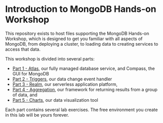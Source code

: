 # Introduction to MongoDB Hands-on Workshop

This repository exists to host files supporting the MongoDB Hands-on Workshop, which is designed to get you familiar with all aspects of MongoDB, from deploying a cluster, to loading data to creating services to access that data. 

This workshop is divided into several parts:
* [Part 1 - Atlas](http://bit.ly/MongoWorkshopAtlas), our fully managed database service, and Compass, the GUI for MongoDB
* [Part 2 - Triggers](http://bit.ly/MongoWorkshopTriggers), our data change event handler
* [Part 3 - Realm](http://bit.ly/MongoWorkshopStitch), our serverless application platform, 
* [Part 4 - Aggregation](http://bit.ly/MongoWorkshopAgg), our framework for returning results from a group of data, and
* [Part 5 - Charts](http://bit.ly/MongoWorkshopCharts), our data visualization tool

Each part contains several lab exercises. The free environment you create in this lab will be yours forever. 


